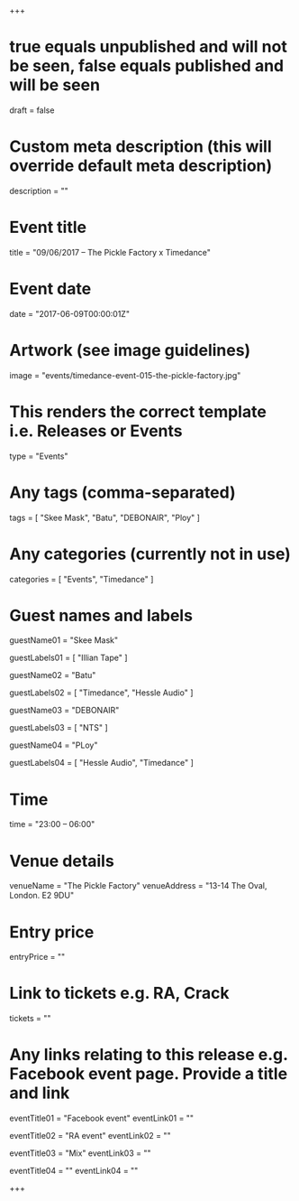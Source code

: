 +++

# true equals unpublished and will not be seen, false equals published and will be seen
draft = false

# Custom meta description (this will override default meta description)
description = ""

# Event title
title = "09/06/2017 – The Pickle Factory x Timedance"

# Event date
date = "2017-06-09T00:00:01Z"

# Artwork (see image guidelines)
image = "events/timedance-event-015-the-pickle-factory.jpg"

# This renders the correct template i.e. Releases or Events
type = "Events"

# Any tags (comma-separated)
tags = [ 
	"Skee Mask",
	"Batu",
	"DEBONAIR",
	"Ploy"
]

# Any categories (currently not in use)
categories = [
  "Events",
  "Timedance"
]

# Guest names and labels
guestName01 = "Skee Mask"

guestLabels01 = [
	"Illian Tape"
]

guestName02 = "Batu"

guestLabels02 = [
	"Timedance",
	"Hessle Audio"
]

guestName03 = "DEBONAIR"

guestLabels03 = [
	"NTS"
]

guestName04 = "PLoy"

guestLabels04 = [
	"Hessle Audio",
	"Timedance"
]

# Time
time = "23:00 – 06:00"

# Venue details
venueName = "The Pickle Factory"
venueAddress = "13-14 The Oval, London. E2 9DU"

# Entry price
entryPrice = ""

# Link to tickets e.g. RA, Crack 
tickets = ""

# Any links relating to this release e.g. Facebook event page. Provide a title and link
eventTitle01 = "Facebook event"
eventLink01 = ""

eventTitle02 = "RA event"
eventLink02 = ""

eventTitle03 = "Mix"
eventLink03 = ""

eventTitle04 = ""
eventLink04 = ""


+++
